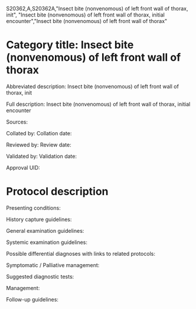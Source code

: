 S20362,A,S20362A,"Insect bite (nonvenomous) of left front wall of thorax, init", "Insect bite (nonvenomous) of left front wall of thorax, initial encounter","Insect bite (nonvenomous) of left front wall of thorax"
# Category title: Insect bite (nonvenomous) of left front wall of thorax

Abbreviated description: Insect bite (nonvenomous) of left front wall of thorax, init

Full description: Insect bite (nonvenomous) of left front wall of thorax, initial encounter

Sources:

Collated by:
Collation date:

Reviewed by:
Review date:

Validated by:
Validation date:

Approval UID:

# Protocol description

Presenting conditions:

History capture guidelines:

General examination guidelines:

Systemic examination guidelines:

Possible differential diagnoses with links to related protocols:

Symptomatic / Palliative management:

Suggested diagnostic tests:

Management:

Follow-up guidelines:
